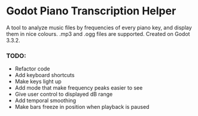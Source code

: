 # Godot Piano Transcription Helper
A tool to analyze music files by frequencies of every piano key, and display them in nice colours.
.mp3 and .ogg files are supported.
Created on Godot 3.3.2.


### TODO:
- Refactor code
- Add keyboard shortcuts
- Make keys light up
- Add mode that make frequency peaks easier to see
- Give user control to displayed dB range
- Add temporal smoothing
- Make bars freeze in position when playback is paused
